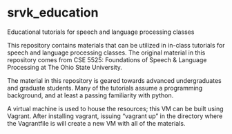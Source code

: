 # srvk_education
Educational tutorials for speech and language processing classes

This repository contains materials that can be utilized in in-class tutorials for speech and language processing classes.
The original material in this repository comes from CSE 5525: Foundations of Speech & Language Processing at The Ohio State University.

The material in this repository is geared towards advanced undergraduates and graduate students.  Many of the tutorials assume a
programming background, and at least a passing familiarity with python.

A virtual machine is used to house the resources; this VM can be built using Vagrant.  After installing vagrant, issuing “vagrant up” in the directory where the Vagrantfile is will create a new VM with all of the materials.
